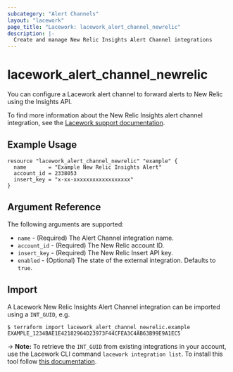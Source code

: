 ```yaml
---
subcategory: "Alert Channels"
layout: "lacework"
page_title: "Lacework: lacework_alert_channel_newrelic"
description: |-
  Create and manage New Relic Insights Alert Channel integrations
---
```


# lacework\_alert\_channel\_newrelic

You can configure a Lacework alert channel to forward alerts to New Relic using the Insights API.

To find more information about the New Relic Insights alert channel integration, see the [Lacework support documentation](https://support.lacework.com/hc/en-us/articles/360005842354-New-Relic).

## Example Usage

```hcl
resource "lacework_alert_channel_newrelic" "example" {
  name       = "Example New Relic Insights Alert"
  account_id = 2338053
  insert_key = "x-xx-xxxxxxxxxxxxxxxxxx"
}
```

## Argument Reference

The following arguments are supported:

* `name` - (Required) The Alert Channel integration name.
* `account_id` - (Required) The New Relic account ID.
* `insert_key` - (Required) The New Relic Insert API key.
* `enabled` - (Optional) The state of the external integration. Defaults to `true`.

## Import

A Lacework New Relic Insights Alert Channel integration can be imported using a `INT_GUID`, e.g.

```
$ terraform import lacework_alert_channel_newrelic.example EXAMPLE_1234BAE1E42182964D23973F44CFEA3C4AB63B99E9A1EC5
```
-> **Note:** To retrieve the `INT_GUID` from existing integrations in your account, use the
	Lacework CLI command `lacework integration list`. To install this tool follow
	[this documentation](https://docs.lacework.com/cli/).

